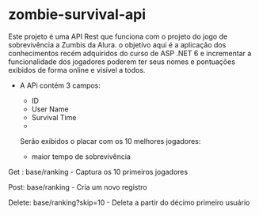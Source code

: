 # zombie-survival-api
Este projeto é uma API Rest que funciona com o projeto do jogo de sobrevivência a Zumbis da Alura. o objetivo aqui é a aplicação dos conhecimentos recém adquiridos do curso de ASP .NET 6  e incrementar a funcionalidade dos jogadores poderem ter seus nomes e pontuações exibidos de forma online e visível a todos.


- A APi contém 3 campos:
    - ID
    - User Name
    - Survival Time
    - 
    
    Serão exibidos o placar com os 10 melhores jogadores:
    
    - maior tempo de sobrevivência


Get : base/ranking - Captura os 10 primeiros jogadores

Post: base/ranking - Cria um novo registro

Delete: base/ranking?skip=10 - Deleta a partir do décimo primeiro usuário

